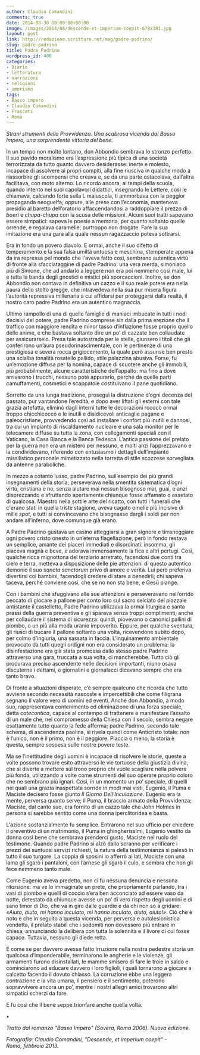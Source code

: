 ```yaml
---
author: Claudio Comandini
comments: true
date: 2014-08-30 10:00:08+00:00
image: /images/2014/08/descende-et-imperium-coepit-678x381.jpg
layout: post
link: http://redazione.scritture.net/mag/padre-padrino/
slug: padre-padrino
title: Padre Padrino
wordpress_id: 406
categories:
- Diario
- letteratura
- narrazioni
- religioni
- umorismo
tags:
- Basso impero
- Claudio Comandini
- Frascati
- Roma
---
```


_Strani strumenti della Provvidenza. Una scabrosa vicenda dal Basso Impero, una sorprendente vittoria del bene._



In un tempo non molto lontano, don Abbondio sembrava lo stronzo perfetto. Il suo pavido moralismo era l’espressione più tipica di una società terrorizzata da tutto quanto davvero desiderasse: inerte e molesto, incapace di assolvere ai propri compiti, alla fine riusciva in qualche modo a riassorbire gli scompensi che creava e, se da una parte ostacolava, dall’altra facilitava, con moto alterno. Lo ricordo ancora, ai tempi della scuola, quando intento nei suoi capolavori didattici, insegnando le Lettere, così le chiamava, calcando forte sulla L maiuscola, ti ammorbava con la peggior propaganda neoguelfa; oppure, alle prese con l’economia, manteneva presidio al baretto dell’oratorio affaccendandosi a raddoppiare il prezzo di _boeri_ e _chupa-chupa_ con la scusa delle missioni. Alcuni suoi tratti sapevano essere simpatici: sapeva le poesie a memoria, per quanto soltanto quelle orrende, e regalava caramelle, purtroppo non drogate. Fare la sua imitazione era una gara alla quale nessun ragazzaccio poteva sottrarsi.

Era in fondo un povero diavolo. E ormai, anche il suo difetto di temperamento e la sua falsa umiltà untuosa e meschina, stemperate appena da ira repressa pel mondo che l'aveva fatto così, sembrano autentica virtù di fronte alla sfacciataggine di padre Padrino: una vera merda, simoniaco più di Simone, che ad andarlo a leggere non era poi nemmeno così male, lui e tutta la banda degli gnostici e mistici più sporcaccioni. Inoltre, se don Abbondio non contava in definitiva un cazzo e il suo reale potere era nella paura dello stolto gregge, che intravedeva nella sua pur misera figura l’autorità repressiva millenaria a cui affidarsi per proteggersi dalla realtà, il nostro caro padre Padrino era un autentico magnaccia.

Ultimo rampollo di una di quelle famiglie di maniaci imbucate in tutti i nodi decisivi del potere, padre Padrino comprese sin dalla prima erezione che il traffico con maggiore rendita e minor tasso d’inflazione fosse proprio quello delle anime, e che bastava soltanto dire un po’ di cazzate ben collaudate per assicurarselo. Presa tale autostrada per le stelle, giunsero i titoli che gli conferirono un’aura pseudorinascimentale, con le pertinenze di una prestigiosa e severa rocca grigiocemento, la quale però assunse ben presto una scialba tonalità rosatello pallido, stile palazzina abusiva. Forse, fu un’emozione diffusa per la nomina, capace di scuotere anche gli immobili, più probabilmente, alcune caratteristiche dell’appalto: ma fino a dove arrivarono i trucchi, nessuno poté appurarlo, perché da quelle parti camuffamenti, cosmetici e scappatoie costituivano il pane quotidiano.

Sorretto da una lunga tradizione, proseguì la distruzione d’ogni decenza del passato, pur vantandone l’eredità, e dopo aver liftati gli esterni con tale grazia artefatta, eliminò dagli interni tutte le decorazioni rococò ormai troppo chicchìcoccò e le inutili e disidicevoli anticaglie pagane e paleocristiane, provvedendo così ad installare i confort più inutili e dannosi, tra cui un impianto di riscaldamento nucleare e una sala monitor per le telecamere diffuse su tutta la zona, con collegamenti speciali con il Vaticano, la Casa Bianca e la Banca Tedesca. L’antica passione del prelato per la guerra non era un mistero per nessuno, e molti anzi l’apprezzavano e la condividevano, riferendo con entusiasmo i dettagli dell’impianto missilistico personale mimetizzato nella torretta di stile scozzese sorvegliata da antenne paraboliche.

In mezzo a cotanto lusso, padre Padrino, sull’esempio dei più grandi insegnamenti della storia, perseverava nella smentita sistematica d’ogni virtù, cristiana e no, senza aiutare mai nessun bisognoso mai, guai, e anzi disprezzando e sfruttando apertamente chiunque fosse affamato o assetato di qualcosa. Maestro nella sottile arte del ricatto, con tutti i funerali che c'erano stati in quella triste stagione, aveva cagato omelie più incisive di mille _spot_, e tutti si convincevano che bisognasse dargli i soldi per non andare all’inferno, dove comunque già erano.

A Padre Padrino gustava un casino atteggiarsi a gran signore e tirraneggiare ogni povero cristo onesto in un’eterna flagellazione, però in fondo restava un semplice, amante dei piaceri immediati e disordinati: insomma, gli piaceva magnà e beve, e adorava immensamente la fica e altri pertugi. Così, qualche ricca mignottona del terziario arretrato, facendosi due conti tra cielo e terra, metteva a disposizione delle pie attenzioni di questo autentico demonio il suo _sancta sanctorum_ privo di amore e verità. Lui però preferiva divertirsi coi bambini, facendogli credere di stare a benedirli; chi sapeva taceva, perché conviene così, che se no non sta bene, e Gesù piange.

Con i bambini che sfuggivano alle sue attenzioni e perseveravano nell’orrido peccato di giocare a pallone per conto loro sul sacro selciato del piazzale antistante il castelletto, Padre Padrino utilizzava la ormai liturgica e santa prassi della guerra preventiva e gli sparava senza troppi complimenti, anche per collaudare il sistema di sicurezza: quindi, piovevano o canonici pallini di piombo, o un più alla moda uranio impoverito. Eppure, per qualche sventura, gli riuscì di bucare il pallone soltanto una volta, ricevendone subito dopo, per colmo d’ingiuria, una sassata in faccia. L’inquinamento ambientale provocato da tutti quegli ordigni non era considerato un problema: la disinfestazione era già stata promossa dallo stesso padre Padrino attraverso una gara, truccata a sua volta, ci mancherebbe. Tutto ciò gli procurava preciso ascendente nelle decisioni importanti, niuno osava discuterne i dettami, e giornalini e giornalacci dicevano sempre che era tanto bravo.

Di fronte a situazioni disperate, c’è sempre qualcuno che ricorda che tutto avviene secondo necessità nascoste e impercettibili che come filigrana segnano il valore vero di uomini ed eventi. Anche don Abbondio, a modo suo, rappresentava contenimento ed eliminazione di una forza speciale, detta _catecontica_, capace al contempo di trattenere e manifestare l’assalto di un male che, nel compromesso della Chiesa con il secolo, sembra negare esattamente tutto quanto la fede afferma; padre Padrino, secondo tale schema, di ascendenza paolina, si rivela quindi come Anticristo totale: non è l’unico, non è il primo, non è il peggiore. Piaccia o meno, la storia è questa, sempre sospesa sulle nostre povere teste.

Ma se l’inettitudine degli uomini è incapace di risolvere le storie, queste a volte possono trovare esito attraverso le vie tortuose della giustizia divina, che si diverte a mettere sul trono proprio chi vuole scagliare nella polvere più fonda, utilizzando a volte come strumenti del suo operare proprio coloro che ne sembrano più ignari. Così, in un momento un po’ speciale, di quelli nei quali una grazia inaspettata sorride in modi mai visti, Eugenio, il Puma e Maciste decisero fosse giunto _Il Giorno Dell’Inculazione_. Eugenio era la mente, perversa quanto serve; il Puma, il braccio armato della Provvidenza; Maciste, dal canto suo, era fornito di un cazzo tale che John Holmes in persona si sarebbe sentito come una donna iperclitoridea e basta.

L'azione sostanzialmente fu semplice. Entrarono nel suo ufficio per chiedere il preventivo di un matrimonio, il Puma in ghingherissimi, Eugenio vestito da donna così bene che sembrava prenderci gusto, Maciste nel ruolo del testimone. Quando padre Padrino si alzò dallo scranno per verificare i prezzi dei suntuosi servizi richiesti, la natura della testimonianza si palesò in tutto il suo turgore. La coppia di sposini lo afferrò ai lati, Maciste con una lama gli sgarò i pantaloni, con l’arnese gli sgarò il culo, e sembra che non gli fece nemmeno tanto male.

Come Eugenio aveva predetto, non ci fu nessuna denuncia e nessuna ritorsione: ma ve lo immaginate un prete, che propriamente parlando, tra i vasi di piombo e quelli di coccio s’era ben acconciato ad essere vaso da notte, detestato da chiunque avesse un po’ di vero rispetto degli uomini e di sano timor di Dio, che va in giro dalle guardie e da chi non so a gridare: _«Aiuto, aiuto, mi hanno inculato, mi hanno inculato, aiuto, aiuto!»_. Ciò che è noto è che in seguito a questa vicenda, per perversa e autolesionistica vendetta, il prelato stabilì che i sodomiti non dovessero più entrare in chiesa, annunciando la delibera con tutta la solennità e il livore di cui fosse capace. Tuttavia, nessuno gli diede retta.

E come se per davvero avesse fatto irruzione nella nostra pedestre storia un qualcosa d’imponderabile, terminarono le angherie e le violenze, gli armamenti furono disinstallati, le mamme smisero di fare le troie in saldo e cominciarono ad educare davvero i loro figlioli, i quali tornarono a giocare a calcetto facendo il dovuto chiasso. La corruzione ebbe una leggera contrazione e la vita umana, il pensiero e il sentimento, poterono sopravvivere ancora un po’, mentre i nostri allegri amici trovarono altri simpatici scherzi da fare.

E fu così che il bene seppe trionfare anche quella volta.

•

_Tratto dal romanzo "Basso Impero" (Sovera, Roma 2006). Nuova edizione._

_Fotografia: Claudio Comandini, "Descende, et imperium coepit" - Roma, febbraio 2013._
